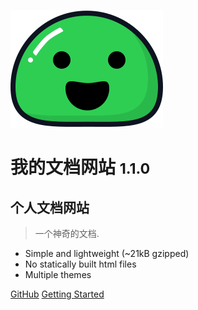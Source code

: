 ![logo](_media/icon.svg)

# 我的文档网站 <small>1.1.0</small>
## 个人文档网站
> 一个神奇的文档.

- Simple and lightweight (~21kB gzipped)
- No statically built html files
- Multiple themes

[GitHub](https://github.com/docsifyjs/docsify/)
[Getting Started](#/readme)
<!-- 背景图片 -->
<!-- ![](_media/bg.png) -->

<!-- 背景色 -->
<!-- ![color](#fbb30b) -->